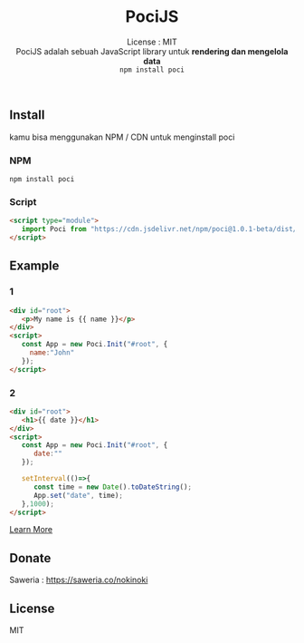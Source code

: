 <div align="center">

# PociJS
License : MIT  
PociJS adalah sebuah JavaScript library untuk **rendering dan mengelola data**    
```npm install poci```

</div><br/>

## Install
kamu bisa menggunakan NPM / CDN untuk menginstall poci   
### NPM
```
npm install poci
```   

### Script
```html
<script type="module">
   import Poci from "https://cdn.jsdelivr.net/npm/poci@1.0.1-beta/dist/main.mjs";
</script>
```  

</div>


## Example
### 1
```html
<div id="root">
   <p>My name is {{ name }}</p>
</div>
<script>
   const App = new Poci.Init("#root", {
     name:"John"
   });
</script>
```  

### 2
```html
<div id="root">
   <h1>{{ date }}</h1>
</div>
<script>
   const App = new Poci.Init("#root", {
      date:""
   });

   setInterval(()=>{
      const time = new Date().toDateString();
      App.set("date", time);
   },1000);
</script>
```

[Learn More](./docs.md)

## Donate
Saweria : https://saweria.co/nokinoki

## License
MIT
